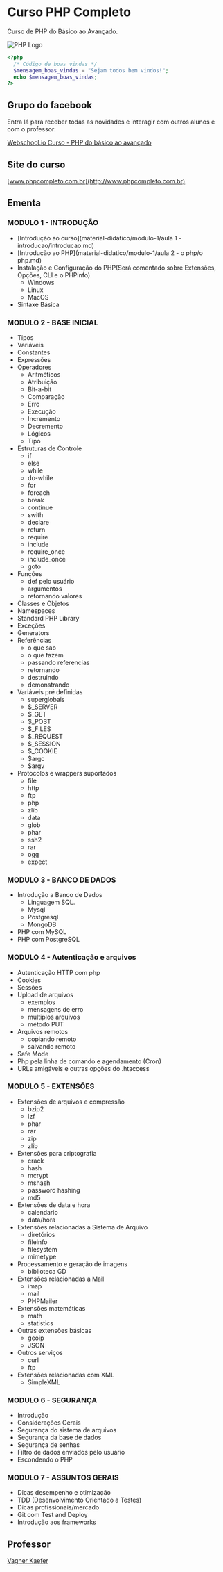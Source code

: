 # Curso PHP Completo

Curso de PHP do Básico ao Avançado.

![PHP Logo](material-didatico/modulo-1/imagens/logo-php.jpg)

```php
<?php
  /* Código de boas vindas */
  $mensagem_boas_vindas = "Sejam todos bem vindos!";
  echo $mensagem_boas_vindas;
?>
```

## Grupo do facebook 

Entra lá para receber todas as novidades e interagir com outros alunos e com o professor:

[Webschool.io Curso -  PHP do básico ao avançado](https://www.facebook.com/groups/704478526318727/)

## Site do curso
[www.phpcompleto.com.br](http://www.phpcompleto.com.br)

## Ementa

### MODULO 1 - INTRODUÇÃO

- [Introdução ao curso](material-didatico/modulo-1/aula 1 - introducao/introducao.md)
- [Introdução ao PHP](material-didatico/modulo-1/aula 2 - o php/o php.md)
- Instalação e Configuração do PHP(Será comentado sobre Extensões, Opções, CLI e o PHPinfo)
  - Windows
  - Linux 
  - MacOS
- Sintaxe Básica 

### MODULO 2 - BASE INICIAL

- Tipos
- Variáveis
- Constantes
- Expressões
- Operadores
  - Aritméticos
  - Atribuição
  - Bit-a-bit
  - Comparação
  - Erro
  - Execução
  - Incremento
  - Decremento
  - Lógicos
  - Tipo
- Estruturas de Controle
  - if
  - else
  - while
  - do-while
  - for
  - foreach
  - break
  - continue
  - swith
  - declare
  - return
  - require
  - include
  - require_once
  - include_once
  - goto
- Funções
  - def pelo usuário
  - argumentos
  - retornando valores
- Classes e Objetos  
- Namespaces 
- Standard PHP Library
- Exceções
- Generators 
- Referências
  - o que sao
  - o que fazem
  - passando referencias
  - retornando
  - destruindo
  - demonstrando
- Variáveis pré definidas 
  - superglobais
  - $_SERVER
  - $_GET
  - $_POST
  - $_FILES
  - $_REQUEST
  - $_SESSION
  - $_COOKIE
  - $argc
  - $argv
- Protocolos e wrappers suportados
  - file
  - http
  - ftp
  - php
  - zlib
  - data
  - glob
  - phar
  - ssh2
  - rar
  - ogg
  - expect

### MODULO 3 - BANCO DE DADOS

- Introdução a Banco de Dados
   * Linguagem SQL. 
   * Mysql
   * Postgresql
   * MongoDB
- PHP com MySQL 
- PHP com PostgreSQL

### MODULO 4 - Autenticação e arquivos

- Autenticação HTTP com php
- Cookies
- Sessões
- Upload de arquivos
  - exemplos
  - mensagens de erro
  - multiplos arquivos
  - método PUT
- Arquivos remotos 
  - copiando remoto
  - salvando remoto
- Safe Mode
- Php pela linha de comando e agendamento (Cron)
- URLs amigáveis e outras opções do .htaccess

### MODULO 5 - EXTENSÕES

- Extensões de arquivos e compressão 
  - bzip2
  - lzf
  - phar
  - rar
  - zip
  - zlib
- Extensões para criptografia   
  - crack
  - hash
  - mcrypt
  - mshash
  - password hashing
  - md5
- Extensões de data e hora 
  - calendario
  - data/hora
- Extensões relacionadas a Sistema de Arquivo   
  - diretórios
  - fileinfo
  - filesystem
  - mimetype
- Processamento e geração de imagens 
  - biblioteca GD
- Extensões relacionadas a Mail 
  - imap
  - mail
  - PHPMailer
- Extensões matemáticas 
  - math
  - statistics
- Outras extensões básicas 
  - geoip
  - JSON
- Outros serviços
  - curl
  - ftp
- Extensões relacionadas com XML
  - SimpleXML

### MODULO 6 - SEGURANÇA

- Introdução
- Considerações Gerais
- Segurança do sistema de arquivos
- Segurança da base de dados
- Segurança de senhas
- Filtro de dados enviados pelo usuário
- Escondendo o PHP

### MODULO 7 - ASSUNTOS GERAIS

- Dicas desempenho e otimização
- TDD (Desenvolvimento Orientado a Testes)
- Dicas profissionais/mercado
- Git com Test and Deploy
- Introdução aos frameworks

## Professor

[Vagner Kaefer](https://www.facebook.com/vagkaefer)
